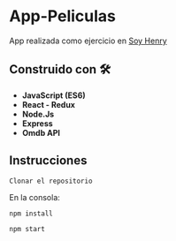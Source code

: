 # App-Peliculas

App realizada como ejercicio en [Soy Henry](https://www.soyhenry.com/)

## Construido con 🛠️   
* **JavaScript (ES6)**
* **React - Redux**
* **Node.Js**
* **Express**
* **Omdb API**

## Instrucciones
```
Clonar el repositorio
```
En la consola:
```
npm install
```
```
npm start
```
